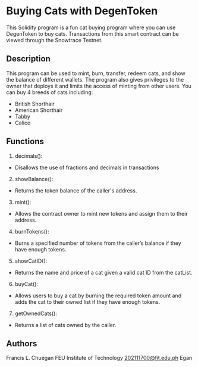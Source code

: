 # Buying Cats with DegenToken

This Solidity program is a fun cat buying program where you can use DegenToken to buy cats. Transactions from this smart contract can be viewed through the Snowtrace Testnet. 

## Description

This program can be used to mint, burn, transfer, redeem cats, and show the balance of different wallets. The program also gives privileges to the owner that deploys it and limits the access of minting from other users. You can buy 4 breeds of cats including:
- British Shorthair
- American Shorthair
- Tabby
- Calico

## Functions

1. decimals():
- Disallows the use of fractions and decimals in transactions

2.  showBalance():
- Returns the token balance of the caller's address.

3. mint():
- Allows the contract owner to mint new tokens and assign them to their address.

4. burnTokens():
- Burns a specified number of tokens from the caller’s balance if they have enough tokens.

5. showCatID():
- Returns the name and price of a cat given a valid cat ID from the catList.
 
6. buyCat():
- Allows users to buy a cat by burning the required token amount and adds the cat to their owned list if they have enough tokens.

7. getOwnedCats():
- Returns a list of cats owned by the caller.

## Authors

Francis L. Chuegan
FEU Institute of Technology
202111700@fit.edu.ph
Egan


